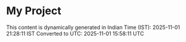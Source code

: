 # My Project

This content is dynamically generated in Indian Time (IST): 2025-11-01 21:28:11 IST
Converted to UTC: 2025-11-01 15:58:11 UTC
